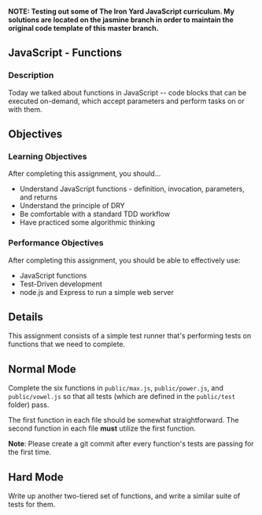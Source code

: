**__NOTE: Testing out some of The Iron Yard JavaScript curriculum.  My solutions are located on the jasmine branch in order to maintain the original code template of this master branch.__**

## JavaScript - Functions

### Description

Today we talked about functions in JavaScript -- code blocks that can be executed on-demand, which accept parameters and perform tasks on or with them.

## Objectives

### Learning Objectives

After completing this assignment, you should...

* Understand JavaScript functions - definition, invocation, parameters, and returns
* Understand the principle of DRY
* Be comfortable with a standard TDD workflow
* Have practiced some algorithmic thinking

### Performance Objectives

After completing this assignment, you should be able to effectively use:

* JavaScript functions
* Test-Driven development
* node.js and Express to run a simple web server

## Details

This assignment consists of a simple test runner that's performing tests on functions that we need to complete.

## Normal Mode

Complete the six functions in `public/max.js`, `public/power.js`, and `public/vowel.js` so that all tests (which are defined in the `public/test` folder) pass.

The first function in each file should be somewhat straightforward. The second function in each file **must** utilize the first function.

**Note**: Please create a git commit after every function's tests are passing for the first time.

## Hard Mode

Write up another two-tiered set of functions, and write a similar suite of tests for them.
